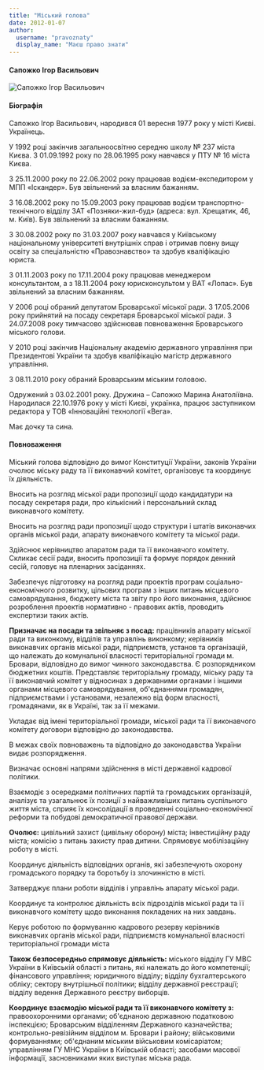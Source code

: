 ```yaml
---
title: "Міський голова"
date: 2012-01-07
author: 
  username: "pravoznaty"
  display_name: "Маєш право знати"
---
```


#### Сапожко Ігор Васильович

![](https://mpz.brovary.org/wp-content/uploads/2011/12/Igor-Sapozhko.jpg "Сапожко Ігор Васильович")

#### Біографія

Сапожко Ігор Васильович, народився 01 вересня 1977 року у місті Києві. Українець.

У 1992 році закінчив загальноосвітню середню школу № 237 міста Києва. З 01.09.1992 року по 28.06.1995 року навчався у ПТУ № 16 міста Києва.

З 25.11.2000 року по 22.06.2002 року працював водієм-експедитором у МПП «Іскандер». Був звільнений за власним бажанням.

З 16.08.2002 року по 15.09.2003 року працював водієм транспортно-технічного відділу ЗАТ «Позняки-жил-буд» (адреса: вул. Хрещатик, 46, м. Київ). Був звільнений за власним бажанням.

З 30.08.2002 року по 31.03.2007 року навчався у Київському національному університеті внутрішніх справ і отримав повну вищу освіту за спеціальністю «Правознавство» та здобув кваліфікацію юриста.

З 01.11.2003 року по 17.11.2004 року працював менеджером консультантом, а з 18.11.2004 року юрисконсультом у ВАТ «Лопас». Був звільнений за власним бажанням.

У 2006 році обраний депутатом Броварської міської ради. З 17.05.2006 року прийнятий на посаду секретаря Броварської міської ради. З 24.07.2008 року тимчасово здійснював повноваження Броварського міського голови.

У 2010 році закінчив Національну академію державного управління при Президентові України та здобув кваліфікацію магістр державного управління.

З 08.11.2010 року обраний Броварським міським головою.

Одружений з 03.02.2001 року. Дружина – Сапожко Марина Анатоліївна. Народилася 22.10.1976 року у місті Києві, українка, працює заступником редактора у ТОВ «Інноваційні технології «Вега».

Має дочку та сина.

#### Повноваження

Міський голова відповідно до вимог Конституції України, законів України очолює міську раду та її виконавчий комітет, організовує та координує їх діяльність.

Вносить на розгляд міської ради пропозиції щодо кандидатури на посаду секретаря ради, про кількісний і персональний склад виконавчого комітету.

Вносить на розгляд ради пропозиції щодо структури і штатів виконавчих органів міської ради, апарату виконавчого комітету та міської ради.

Здійснює керівництво апаратом ради та її виконавчого комітету. Скликає сесії ради, вносить пропозиції та формує порядок денний сесій, головує на пленарних засіданнях.

Забезпечує підготовку на розгляд ради проектів програм соціально-економічного розвитку, цільових програм з інших питань місцевого самоврядування, бюджету міста та звіту про його виконання, здійснює розроблення проектів нормативно - правових актів, проводить експертизи таких актів.

**Призначає на посади та звільняє з посад:** працівників апарату міської ради та виконкому, відділів та управлінь виконкому; керівників виконавчих органів міської ради, підприємств, установ та організацій, що належать до комунальної власності територіальної громади м. Бровари, відповідно до вимог чинного законодавства. Є розпорядником бюджетних коштів. Представляє територіальну громаду, міську раду та її виконавчий комітет у відносинах з державними органами і іншими органами місцевого самоврядування, об'єднаннями громадян, підприємствами і установами, незалежно від форм власності, громадянами, як в Україні, так за її межами.

Укладає від імені територіальної громади, міської ради та її виконавчого комітету договори відповідно до законодавства.

В межах своїх повноважень та відповідно до законодавства України видає розпорядження.

Визначає основні напрями здійснення в місті державної кадрової політики.

Взаємодіє з осередками політичних партій та громадських організацій, аналізує та узагальнює їх позиції з найважливіших питань суспільного життя міста, сприяє їх консолідації в проведенні соціально-економічної реформи та побудові демократичної правової держави.

**Очолює:** цивільний захист (цивільну оборону) міста; інвестиційну раду міста; комісію з питань захисту прав дитини. Спрямовує мобілізаційну роботу в місті.

Координує діяльність відповідних органів, які забезпечують охорону громадського порядку та боротьбу із злочинністю в місті.

Затверджує плани роботи відділів і управлінь апарату міської ради.

Координує та контролює діяльність всіх підрозділів міської ради та її виконавчого комітету щодо виконання покладених на них завдань.

Керує роботою по формуванню кадрового резерву керівників виконавчих органів міської ради, підприємств комунальної власності територіальної громади міста

**Також безпосередньо спрямовує діяльність:** міського відділу ГУ МВС України в Київській області з питань, які належать до його компетенції; фінансового управління; юридичного відділу; відділу бухгалтерського обліку; сектору внутрішньої політики; відділу державної реєстрації; відділу ведення Державного реєстру виборців.

**Координує взаємодію міської ради та її виконавчого комітету з:** правоохоронними органами; об'єднаною державною податковою інспекцією; Броварським відділенням Державного казначейства; контрольно-ревізійним відділом м. Бровари і району; військовими формуваннями; об'єднаним міським військовим комісаріатом; управлінням ГУ МНС України в Київській області; засобами масової інформації, засновниками яких виступає міська рада.
